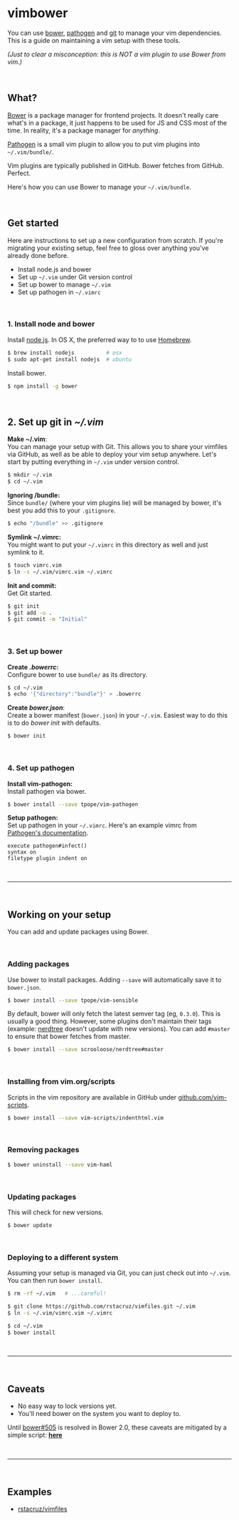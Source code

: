 # vimbower

You can use [bower], [pathogen] and [git] to manage your vim dependencies. This is a guide on maintaining a vim setup with these tools.

*(Just to clear a misconception: this is NOT a vim plugin to use Bower from vim.)*

<br>

## What?

[Bower] is a package manager for frontend projects. It doesn't really care what's in a package, it just happens to be used for JS and CSS most of the time. In reality, it's a package manager for *anything*.

[Pathogen] is a small vim plugin to allow you to put vim plugins into `~/.vim/bundle/`.

Vim plugins are typically published in GitHub. Bower fetches from GitHub. Perfect.

Here's how you can use Bower to manage your `~/.vim/bundle`.

<br>

## Get started

Here are instructions to set up a new configuration from scratch. If you're migrating your existing setup, feel free to gloss over anything you've already done before.

 * Install node.js and bower
 * Set up `~/.vim` under Git version control
 * Set up bower to manage `~/.vim`
 * Set up pathogen in `~/.vimrc`

<br>
 
### 1. Install node and bower

Install [node.js]. In OS X, the preferred way to to use [Homebrew].

```sh
$ brew install nodejs          # osx
$ sudo apt-get install nodejs  # ubuntu
```

Install bower.

```sh
$ npm install -g bower
```

<br>

## 2. Set up git in *~/.vim*

__Make ~/.vim__:<br>
You can manage your setup with Git. This allows you to share your vimfiles via GitHub, as well as be able to deploy your vim setup anywhere. Let's start by putting everything in `~/.vim` under version control.

```sh
$ mkdir ~/.vim
$ cd ~/.vim
```

__Ignoring /bundle:__<br>
Since `bundle/` (where your vim plugins lie) will be managed by bower, it's best you add this to your `.gitignore`.

```sh
$ echo "/bundle" >> .gitignore
```

__Symlink ~/.vimrc:__<br>
You might want to put your `~/.vimrc` in this directory as well and just symlink to it.

```sh
$ touch vimrc.vim
$ ln -s ~/.vim/vimrc.vim ~/.vimrc
```

__Init and commit:__<br>
Get Git started.

```sh
$ git init
$ git add -u .
$ git commit -m "Initial"
```

<br>

### 3. Set up bower

__Create *.bowerrc*:__<br>
Configure bower to use `bundle/` as its directory.

```sh
$ cd ~/.vim
$ echo '{"directory":"bundle"}' > .bowerrc
```

__Create *bower.json*__:<br>
Create a bower manifest (`bower.json`) in your `~/.vim`. Easiest way to do
this is to do *bower init* with defaults.

```sh
$ bower init
```

<br>

### 4. Set up pathogen

__Install vim-pathogen:__<br>
Install pathogen via bower.

```sh
$ bower install --save tpope/vim-pathogen
```

__Setup pathogen:__<br>
Set up pathogen in your `~/.vimrc`. Here's an example vimrc from [Pathogen's documentation][pathogen-setup].

```vim
execute pathogen#infect()
syntax on
filetype plugin indent on
```

<br>

----

<br>

## Working on your setup

You can add and update packages using Bower.

<br>

### Adding packages

Use bower to install packages. Adding `--save` will automatically save it to `bower.json`.

```sh
$ bower install --save tpope/vim-sensible
```

By default, bower will only fetch the latest semver tag (eg, `0.3.0`). This is usually a good thing. However, some plugins don't maintain their tags (example: [nerdtree] doesn't update with new versions). You can add `#master` to ensure that bower fetches from master.

```sh
$ bower install --save scrooloose/nerdtree#master
```

<br>

### Installing from vim.org/scripts

Scripts in the vim repository are available in GitHub under [github.com/vim-scripts].

```sh
$ bower install --save vim-scripts/indenthtml.vim
```

<br>

### Removing packages

```sh
$ bower uninstall --save vim-haml
```

<br>

### Updating packages

This will check for new versions.

```sh
$ bower update
```

<br>

### Deploying to a different system

Assuming your setup is managed via Git, you can just check out into `~/.vim`. You can then run `bower install`.

```sh
$ rm -rf ~/.vim   # ...careful!

$ git clone https://github.com/rstacruz/vimfiles.git ~/.vim
$ ln -s ~/.vim/vimrc.vim ~/.vimrc

$ cd ~/.vim
$ bower install
```

<br>

----

<br>

## Caveats

* No easy way to lock versions yet.
* You'll need bower on the system you want to deploy to.

Until [bower#505] is resolved in Bower 2.0, these caveats are mitigated by a simple script: **[here](https://github.com/rstacruz/vimfiles/blob/master/bin/lock)**

<br>

----

<br>

## Examples

* [rstacruz/vimfiles](http://github.com/rstacruz/vimfiles)

[pathogen]: https://github.com/tpope/vim-pathogen
[bower]: http://bower.io
[Homebrew]: http://brew.sh
[nvm]: https://github.com/creationix/nvm
[node.js]: http://nodejs.org
[pathogen-setup]: https://github.com/tpope/vim-pathogen#runtime-path-manipulation
[git]: http://git-scm.com
[nerdtree]: https://github.com/scrooloose/nerdtree/releases
[bower#505]: https://github.com/bower/bower/issues/505
[github.com/vim-scripts]: https://github.com/vim-scripts